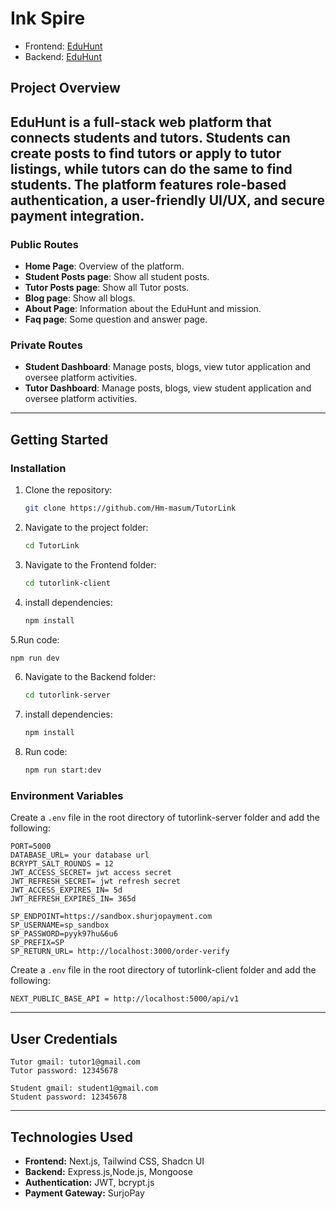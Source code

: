 # Ink Spire

- Frontend: [EduHunt](https://tutorlink-client.vercel.app/)
- Backend: [EduHunt](https://tutorlink-server-pi.vercel.app/api/v1)

## Project Overview

EduHunt is a full-stack web platform that connects students and tutors. Students can create posts to find tutors or apply to tutor listings, while tutors can do the same to find students. The platform features role-based authentication, a user-friendly UI/UX, and secure payment integration.
---
### Public Routes

- **Home Page**: Overview of the platform.
- **Student Posts page**: Show all student posts. 
- **Tutor Posts page**: Show all Tutor posts. 
- **Blog page**:  Show all blogs.
- **About Page**: Information about the EduHunt and mission.
- **Faq page**: Some question and answer page.

### Private Routes
- **Student Dashboard**: Manage posts, blogs, view tutor application and oversee platform activities.
- **Tutor Dashboard**: Manage posts, blogs, view student application and oversee platform activities.
---

## Getting Started
### Installation

1. Clone the repository:
   ```sh
   git clone https://github.com/Hm-masum/TutorLink
   ```
2. Navigate to the project folder:
   ```sh
   cd TutorLink
   ```
3. Navigate to the Frontend folder:
   ```sh
   cd tutorlink-client
   ```
4. install dependencies:
   ```sh
   npm install 
   ```
5.Run code:
   ```sh
   npm run dev 
   ```
6. Navigate to the Backend folder:
   ```sh
   cd tutorlink-server
   ```
7. install dependencies:
   ```sh
   npm install 
   ```
8. Run code:
   ```sh
   npm run start:dev 
   ```

### Environment Variables
Create a  `.env` file in the root directory of tutorlink-server folder and add the following:
```
PORT=5000
DATABASE_URL= your database url
BCRYPT_SALT_ROUNDS = 12
JWT_ACCESS_SECRET= jwt access secret
JWT_REFRESH_SECRET= jwt refresh secret
JWT_ACCESS_EXPIRES_IN= 5d
JWT_REFRESH_EXPIRES_IN= 365d

SP_ENDPOINT=https://sandbox.shurjopayment.com
SP_USERNAME=sp_sandbox
SP_PASSWORD=pyyk97hu&6u6
SP_PREFIX=SP
SP_RETURN_URL= http://localhost:3000/order-verify
```
Create a  `.env` file in the root directory of tutorlink-client folder and add the following:
```
NEXT_PUBLIC_BASE_API = http://localhost:5000/api/v1
```
---
## User Credentials
```
Tutor gmail: tutor1@gmail.com
Tutor password: 12345678

Student gmail: student1@gmail.com
Student password: 12345678
```
---

## Technologies Used

- **Frontend:** Next.js, Tailwind CSS, Shadcn UI
- **Backend:** Express.js,Node.js, Mongoose
- **Authentication:** JWT, bcrypt.js
- **Payment Gateway:** SurjoPay
